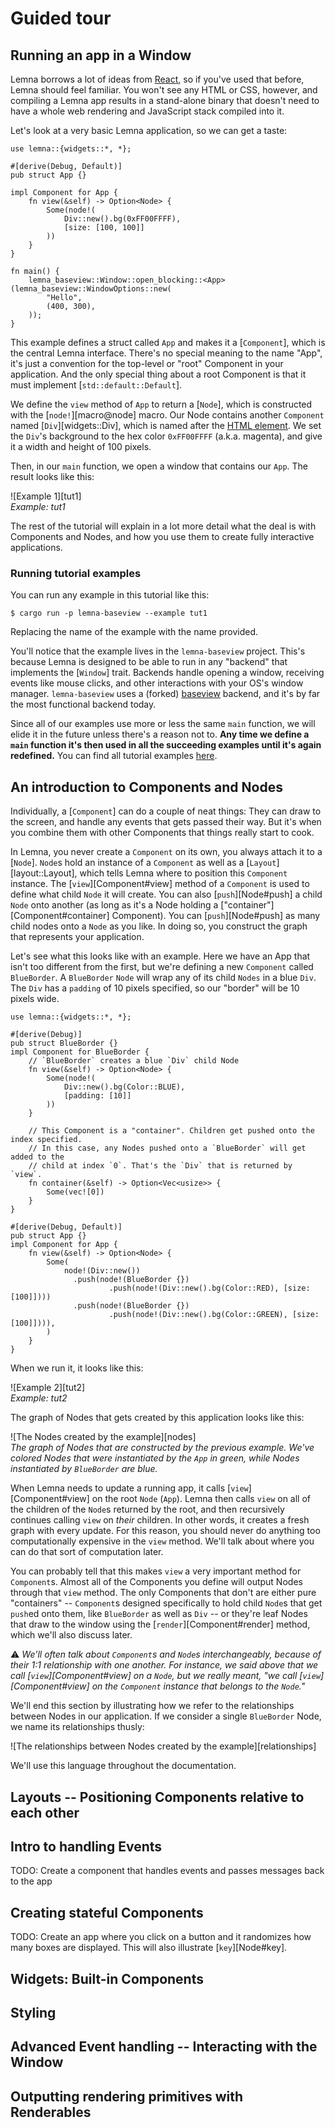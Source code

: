 # Guided tour

## Running an app in a Window
Lemna borrows a lot of ideas from [React](https://react.dev/), so if you've used that before, Lemna should feel familiar. You won't see any HTML or CSS, however, and compiling a Lemna app results in a stand-alone binary that doesn't need to have a whole web rendering and JavaScript stack compiled into it.

Let's look at a very basic Lemna application, so we can get a taste:

```
use lemna::{widgets::*, *};

#[derive(Debug, Default)]
pub struct App {}

impl Component for App {
    fn view(&self) -> Option<Node> {
        Some(node!(
            Div::new().bg(0xFF00FFFF),
            [size: [100, 100]]
        ))
    }
}

fn main() {
    lemna_baseview::Window::open_blocking::<App>(lemna_baseview::WindowOptions::new(
        "Hello",
        (400, 300),
    ));
}
```
This example defines a struct called `App` and makes it a [`Component`], which is the central Lemna interface. There's no special meaning to the name "App", it's just a convention for the top-level or "root" Component in your application. And the only special thing about a root Component is that it must implement [`std::default::Default`].

We define the `view` method of `App` to return a [`Node`], which is constructed with the [`node!`][macro@node] macro. Our Node contains another `Component` named [`Div`][widgets::Div], which is named after the [HTML element](https://developer.mozilla.org/en-US/docs/Web/HTML/Element/div). We set the `Div`'s background to the hex color `0xFF00FFFF` (a.k.a. magenta), and give it a width and height of 100 pixels.

Then, in our `main` function, we open a window that contains our `App`. The result looks like this:

![Example 1][tut1]
<br />_Example: tut1_

The rest of the tutorial will explain in a lot more detail what the deal is with Components and Nodes, and how you use them to create fully interactive applications.

### Running tutorial examples
You can run any example in this tutorial like this:
```shell
$ cargo run -p lemna-baseview --example tut1
```
Replacing the name of the example with the name provided.

You'll notice that the example lives in the `lemna-baseview` project. This's because Lemna is designed to be able to run in any "backend" that implements the [`Window`] trait. Backends handle opening a window, receiving events like mouse clicks, and other interactions with your OS's window manager. `lemna-baseview` uses a (forked) [baseview](https://github.com/AlexCharlton/baseview) backend, and it's by far the most functional backend today.

Since all of our examples use more or less the same `main` function, we will elide it in the future unless there's a reason not to. **Any time we define a `main` function it's then used in all the succeeding examples until it's again redefined.** You can find all tutorial examples [here](https://github.com/AlexCharlton/lemna/tree/main/backends/baseview/examples/tutorial).

## An introduction to Components and Nodes
Individually, a [`Component`] can do a couple of neat things: They can draw to the screen, and handle any events that gets passed their way. But it's when you combine them with other Components that things really start to cook.

In Lemna, you never create a `Component` on its own, you always attach it to a [`Node`]. `Node`s hold an instance of a `Component` as well as a [`Layout`][layout::Layout], which tells Lemna where to position this `Component` instance. The [`view`][Component#view] method of a `Component` is used to define what child `Node` it will create. You can also [`push`][Node#push] a child `Node` onto another (as long as it's a Node holding a ["container"][Component#container] Component). You can [`push`][Node#push] as many child nodes onto a `Node` as you like. In doing so, you construct the graph that represents your application.

Let's see what this looks like with an example. Here we have an App that isn't too different from the first, but we're defining a new `Component` called `BlueBorder`. A `BlueBorder` `Node` will wrap any of its child `Nodes` in a blue `Div`. The `Div` has a `padding` of 10 pixels specified, so our "border" will be 10 pixels wide.

```
use lemna::{widgets::*, *};

#[derive(Debug)]
pub struct BlueBorder {}
impl Component for BlueBorder {
    // `BlueBorder` creates a blue `Div` child Node
    fn view(&self) -> Option<Node> {
        Some(node!(
            Div::new().bg(Color::BLUE),
            [padding: [10]]
        ))
    }

    // This Component is a "container". Children get pushed onto the index specified.
    // In this case, any Nodes pushed onto a `BlueBorder` will get added to the
    // child at index `0`. That's the `Div` that is returned by `view`.
    fn container(&self) -> Option<Vec<usize>> {
        Some(vec![0])
    }
}

#[derive(Debug, Default)]
pub struct App {}
impl Component for App {
    fn view(&self) -> Option<Node> {
        Some(
            node!(Div::new())
              .push(node!(BlueBorder {})
                      .push(node!(Div::new().bg(Color::RED), [size: [100]])))
              .push(node!(BlueBorder {})
                      .push(node!(Div::new().bg(Color::GREEN), [size: [100]]))),
        )
    }
}

```

When we run it, it looks like this:

![Example 2][tut2]
<br />_Example: tut2_

The graph of Nodes that gets created by this application looks like this:

![The Nodes created by the example][nodes]
<br />_The graph of Nodes that are constructed by the previous example. We've colored Nodes that were instantiated by the `App` in green, while Nodes instantiated by `BlueBorder` are blue._

When Lemna needs to update a running app, it calls [`view`][Component#view] on the root `Node` (`App`). Lemna then calls `view` on all of the children of the `Node`s returned by the root, and then recursively continues calling `view` on _their_ children. In other words, it creates a fresh graph with every update. For this reason, you should never do anything too computationally expensive in the `view` method. We'll talk about where you can do that sort of computation later.

You can probably tell that this makes `view` a very important method for `Component`s. Almost all of the Components you define will output Nodes through that `view` method. The only Components that don't are either pure "containers" -- `Component`s designed specifically to hold child `Node`s that get `push`ed onto them, like `BlueBorder` as well as `Div` -- or they're leaf Nodes that draw to the window using the [`render`][Component#render] method, which we'll also discuss later.

⚠️ _We'll often talk about `Component`s and `Node`s interchangeably, because of their 1:1 relationship with one another. For instance, we said above that we call [`view`][Component#view] on a `Node`, but we really meant, "we call [`view`][Component#view] on the `Component` instance that belongs to the `Node`."_


We'll end this section by illustrating how we refer to the relationships between Nodes in our application. If we consider a single `BlueBorder` Node, we name its relationships thusly:

![The relationships between Nodes created by the example][relationships]


We'll use this language throughout the documentation.

## Layouts -- Positioning Components relative to each other

## Intro to handling Events
TODO: Create a component that handles events and passes messages back to the app

## Creating stateful Components
TODO: Create an app where you click on a button and it randomizes how many boxes are displayed. This will also illustrate [`key`][Node#key].

## Widgets: Built-in Components

## Styling

## Advanced Event handling -- Interacting with the Window

## Outputting rendering primitives with Renderables
